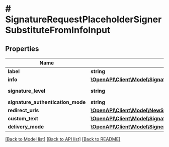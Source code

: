 # # SignatureRequestPlaceholderSignerSubstituteFromInfoInput

## Properties

Name | Type | Description | Notes
------------ | ------------- | ------------- | -------------
**label** | **string** |  |
**info** | [**\OpenAPI\Client\Model\SignatureRequestPlaceholderSignerSubstituteFromInfoInputInfo**](SignatureRequestPlaceholderSignerSubstituteFromInfoInputInfo.md) |  |
**signature_level** | **string** |  | [optional] [default to 'electronic_signature']
**signature_authentication_mode** | **string** |  | [optional]
**redirect_urls** | [**\OpenAPI\Client\Model\NewSignerFromScratchRedirectUrls**](NewSignerFromScratchRedirectUrls.md) |  | [optional]
**custom_text** | [**\OpenAPI\Client\Model\SignatureRequestSignerFromInfoInputCustomText**](SignatureRequestSignerFromInfoInputCustomText.md) |  | [optional]
**delivery_mode** | [**\OpenAPI\Client\Model\SignerDeliveryMode**](SignerDeliveryMode.md) |  | [optional]

[[Back to Model list]](../../README.md#models) [[Back to API list]](../../README.md#endpoints) [[Back to README]](../../README.md)
